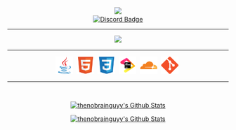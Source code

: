 <div id="header" align="center">
  <img src="https://media.giphy.com/media/JRHOTBJaHLhN2NYVDY/giphy.gif" width="175"/>
</div>
<div id="badges" align="center">
  <a href="https://discord.com/users/1336384262508642399">
    <img src="https://img.shields.io/badge/Discord-informational?logo=discord&logoColor=white&style=for-the-badge" alt="Discord Badge"/>
  </a>
</div>

---

<p align="center"><img src="https://discord.c99.nl/widget/theme-4/1336384262508642399.png"><p/>

---

<div align="center">
  <img src="https://github.com/devicons/devicon/blob/master/icons/java/java-original.svg" title="Java" alt="Java" width="40" height="40"/>&nbsp;
  <img src="https://github.com/devicons/devicon/blob/master/icons/html5/html5-original.svg" title="HTML" alt="HTML" width="40" height="40"/>&nbsp;
  <img src="https://github.com/devicons/devicon/blob/master/icons/css3/css3-original.svg" title="CSS" alt="CSS" width="40" height="40"/>&nbsp;
  <img src="https://github.com/devicons/devicon/blob/master/icons/jetbrains/jetbrains-original.svg" title="Jetbrains" alt="Jetbrains" width="40" height="40"/>&nbsp;
  <img src="https://github.com/devicons/devicon/blob/master/icons/cloudflare/cloudflare-original.svg" title="Cloudflare" alt="Cloudflare" width="40" height="40"/>&nbsp;
  <img src="https://github.com/devicons/devicon/blob/master/icons/git/git-original.svg" title="Git" width="40" height="40"/>&nbsp;
</div>

---

  <br/>
  <p align="center">
    <a href="https://github.com/thenobrainguyy"><img alt="thenobrainguyy's Github Stats" src="https://github-readme-stats.vercel.app/api?username=thenobrainguyy&show_icons=true&count_private=true&theme=ayu-mirage" height="192px"/></a>
  <br/>
  <p align="center">  
      <a href="https://github.com/thenobrainguyy"><img alt="thenobrainguyy's Github Stats" src="http://github-readme-streak-stats.herokuapp.com?userthenobrainguyy=&theme=ayu-mirage" height="192px"/></a>
  </p>
  &nbsp;

